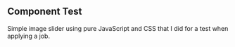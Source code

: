 ## Component Test
Simple image slider using pure JavaScript and CSS that I did for a test when applying a job.